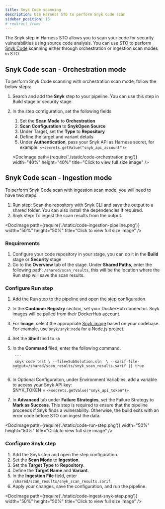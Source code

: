 ```yaml
---
title: Snyk Code scanning
description: Use Harness STO to perform Snyk Code scan
sidebar_position: 15
# redirect_from:
---
```


The Snyk step in Harness STO allows you to scan your code for security vulnerabilities using source code analysis. You can use STO to perform [Snyk Code](https://docs.snyk.io/scan-using-snyk/snyk-code) scanning either through orchestration or ingestion scan modes in STO.


## Snyk Code scan - Orchestration mode

To perform Snyk Code scanning with orchestration scan mode, follow the below steps:

1. Search and add the **Snyk** step to your pipeline. You can use this step in Build stage or security stage.
2. In the step configuration, set the following fields
    1. Set the **Scan Mode** to **Orchestration**
    2. **Scan Configuration** to **SnykOpen Source**
    3. Under Target, set the **Type** to **Repository**
    4. Define the target and variant details
    5. Under **Authentication**, pass your Snyk API as Harness secret, for example: `<+secrets.getValue("snyk_api_account")>`


    <DocImage path={require('./static/code-orchestration.png')} width="40%" height="40%" title="Click to view full size image" />

## Snyk Code scan - Ingestion mode

To perform Snyk Code scan with ingestion scan mode, you will need to have two steps:

1. Run step: Scan the repository with Snyk CLI and save the output to a shared folder. You can also install the dependencies if required.
2. Snyk step: To ingest the scan results from the output.


<DocImage path={require('./static/code-ingestion-pipeline.png')} width="50%" height="50%" title="Click to view full size image" />

### Requirements

1. Configure your code repository in your stage, you can do it in the **Build** stage or **Security** stage
2. Go to the **Overview** tab of the stage. Under **Shared Paths**, enter the following path: `/shared/scan_results`, this will be the location where the Run step will save the scan results.


### Configure Run step
1. Add the Run step to the pipeline and open the step configuration.
2. In the **Container Registry** section, set your DockerHub connector. Snyk images will be pulled from their DockerHub account.
3. For **Image**, select the appropriate [Snyk image](https://hub.docker.com/r/snyk/snyk) based on your codebase. For example, use `snyk/snyk:node` for a Node.js project.
4. Set the **Shell** field to `sh`
5. In the **Command** filed, enter the following command.

        ```
        snyk code test \ --file=SubSolution.sln  \ --sarif-file-output=/shared/scan_results/snyk_scan_results.sarif || true
        ```

6. In Optional Configuraiton, under Environment Variables, add a variable to access your Snyk API key: \
SNYK_TOKEN = `<+secrets.getValue("snyk_api_token")>`
7. In **Advanced** tab under **Failure Strategies**, set the Failure Strategy to **Mark as Success**. This step is required to ensure that the pipeline proceeds if Snyk finds a vulnerability. Otherwise, the build exits with an error code before STO can ingest the data.

<DocImage path={require('./static/code-run-step.png')} width="50%" height="50%" title="Click to view full size image" />

### Configure Snyk step

1. Add the Snyk step and open the step configuration.
2. Set the **Scan Mode** to **Ingestion**.
3. Set the **Target Type** to **Repository**.
4. Define the **Target Name** and **Variant**.
5. In the **Ingestion File** field, enter `/shared/scan_results/snyk_scan_results.sarif`.
6. Apply your changes, save the configuration, and run the pipeline.

<DocImage path={require('./static/code-ingest-snyk-step.png')} width="50%" height="50%" title="Click to view full size image" />

